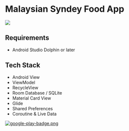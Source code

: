# Malaysian Syndey Food App
![](screenshots/malaysian_sydney_food_app.gif)

## Requirements
- Android Studio Dolphin or later

## Tech Stack
- Android View
- ViewModel
- RecycleView
- Room Database / SQLite
- Material Card View
- Glide
- Shared Preferences
- Coroutine & Live Data

[![google-play-badge.png](https://play.google.com/intl/en_us/badges/static/images/badges/en_badge_web_generic.png)](https://play.google.com/store/apps/details?id=com.androidcafe.malaysiansydneyfood)
